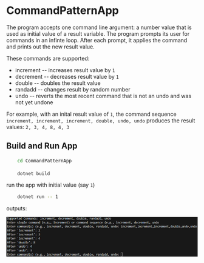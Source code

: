 # CommandPatternApp

The program accepts one command line argument: a number value that is used as
initial value of a result variable. The program prompts its user for commands in an
infinte loop. After each prompt, it applies the command and prints out the new result
value.

These commands are supported:

- increment -- increases result value by `1`
- decrement -- decreases result value by `1`
- double -- doubles the result value
- randadd -- changes result by random number
- undo -- reverts the most recent command that is not an undo and was not yet undone

For example, with an inital result value of `1`, the command sequence
`increment, increment, increment, double, undo, undo` produces the result values: `2, 3, 4, 8, 4, 3`

## Build and Run App

```bash
    cd CommandPatternApp

    dotnet build
```

run the app with initial value (say `1`)

```bash
    dotnet run -- 1
```

outputs:

![alt text](image.png)
